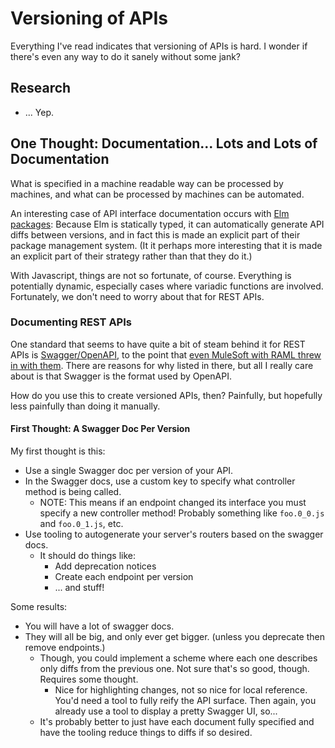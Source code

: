 Versioning of APIs
==================

Everything I've read indicates that versioning of APIs is hard.  I wonder if there's even any way to do it sanely without some jank?



## Research

- ... Yep.



## One Thought: Documentation...  Lots and Lots of Documentation

What is specified in a machine readable way can be processed by machines, and what can be processed by machines can be automated.

An interesting case of API interface documentation occurs with [Elm packages][elm-package]: Because Elm is statically typed, it can automatically generate API diffs between versions, and in fact this is made an explicit part of their package management system.  (It it perhaps more interesting that it is made an explicit part of their strategy rather than that they do it.)

With Javascript, things are not so fortunate, of course.  Everything is potentially dynamic, especially cases where variadic functions are involved.  Fortunately, we don't need to worry about that for REST APIs.


### Documenting REST APIs

One standard that seems to have quite a bit of steam behind it for REST APIs is [Swagger/OpenAPI][swagger], to the point that [even MuleSoft with RAML threw in with them][mulesoft-joined-openapi].  There are reasons for why listed in there, but all I really care about is that Swagger is the format used by OpenAPI.

How do you use this to create versioned APIs, then?  Painfully, but hopefully less painfully than doing it manually.

#### First Thought: A Swagger Doc Per Version

My first thought is this:
- Use a single Swagger doc per version of your API.
- In the Swagger docs, use a custom key to specify what controller method is being called.
  - NOTE: This means if an endpoint changed its interface you must specify a new controller method!  Probably something like `foo.0_0.js` and `foo.0_1.js`, etc.
- Use tooling to autogenerate your server's routers based on the swagger docs.
  - It should do things like:
    - Add deprecation notices
    - Create each endpoint per version
    - ... and stuff!

Some results:
- You will have a lot of swagger docs.
- They will all be big, and only ever get bigger. (unless you deprecate then remove endpoints.)
  - Though, you could implement a scheme where each one describes only diffs from the previous one.  Not sure that's so good, though.  Requires some thought.
    - Nice for highlighting changes, not so nice for local reference.  You'd need a tool to fully reify the API surface.  Then again, you already use a tool to display a pretty Swagger UI, so...
  - It's probably better to just have each document fully specified and have the tooling reduce things to diffs if so desired.



[elm-package]: https://github.com/elm-lang/elm-package#elm-package
[swagger]: https://swagger.io/
[mulesoft-joined-openapi]: https://swagger.io/blog/news/mulesoft-joins-the-openapi-initiative/
